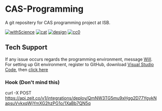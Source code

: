 # CAS-Programming

A git repositery for CAS programming project at ISB. 

[![withScience](https://forthebadge.com/images/badges/built-with-science.svg)](https://www.bifskorea.org/) [![cat](https://forthebadge.com/images/badges/contains-cat-gifs.svg)](https://giphy.com/explore/cat) [![design](https://forthebadge.com/images/badges/designed-in-ms-paint.svg)](https://forthebadge.com/) [![cc0](https://img.shields.io/badge/Creative%20Commons-0-lightgrey)](https://github.com/616659/CAS-Programming/blob/master/LICENSE) 

## Tech Support 
If any issue occurs regards the programming environment, message [Will](https://www.facebook.com/will.mefmg.9). 
For setting up Git environment, register to GitHub, download [Visual Studio Code](https://code.visualstudio.com/), then [click here](https://drive.google.com/file/d/1dGC4mo08EoykKVhqnBuuDi4vChA0Scvd/view?usp=sharing)

### Hook (Don't mind this)
curl -X POST https://api.zeit.co/v1/integrations/deploy/QmNW3TG5mu9xHgg2D77YgykNapsuVvkxqWjYmXG2hzPG1o/1XaBb7QN5q
